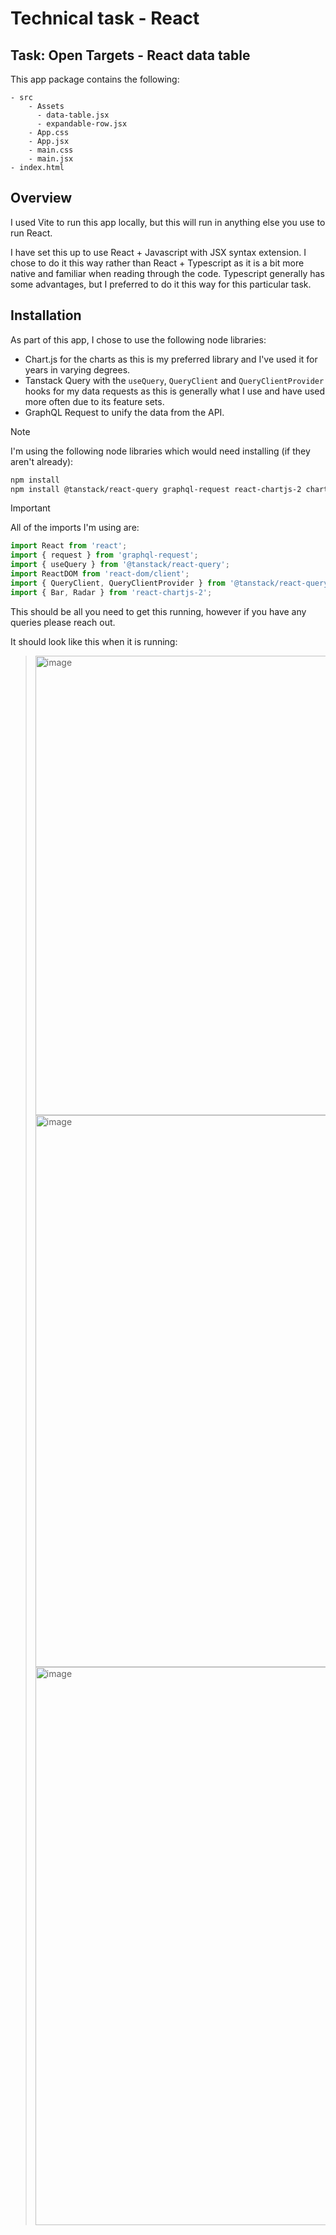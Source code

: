 # Technical task - React

Task: Open Targets - React data table
--------

This app package contains the following:
```
- src
    - Assets
      - data-table.jsx
      - expandable-row.jsx
    - App.css
    - App.jsx
    - main.css
    - main.jsx
- index.html
```
## Overview

I used Vite to run this app locally, but this will run in anything else you use to run React.

I have set this up to use React + Javascript with JSX syntax extension. I chose to do it this way rather than React + Typescript as it is a bit more native and familiar when reading through the code. Typescript generally has some advantages, but I preferred to do it this way for this particular task.

## Installation
As part of this app, I chose to use the following node libraries:  
- Chart.js for the charts as this is my preferred library and I've used it for years in varying degrees. 
- Tanstack Query with the `useQuery`, `QueryClient` and `QueryClientProvider` hooks for my data requests as this is generally what I use and have used more often due to its feature sets.
- GraphQL Request to unify the data from the API.

> [!NOTE]
> I'm using the following node libraries which would need installing (if they aren't already):

```bash
npm install
npm install @tanstack/react-query graphql-request react-chartjs-2 chart.js
```

> [!IMPORTANT]
> All of the imports I'm using are:

```javascript
import React from 'react';
import { request } from 'graphql-request';
import { useQuery } from '@tanstack/react-query';
import ReactDOM from 'react-dom/client';
import { QueryClient, QueryClientProvider } from '@tanstack/react-query';
import { Bar, Radar } from 'react-chartjs-2';
```
This should be all you need to get this running, however if you have any queries please reach out.

It should look like this when it is running:

> <img width="952" height="735" alt="image" src="https://github.com/user-attachments/assets/3a2c705f-489b-4736-a127-4de62d2d349b" />
> <img width="939" height="883" alt="image" src="https://github.com/user-attachments/assets/8971b8e9-b8eb-4575-9a92-72e7082ae8ca" />
> <img width="927" height="893" alt="image" src="https://github.com/user-attachments/assets/03a11c9c-f6ce-4153-9b57-08d49e5df606" />




